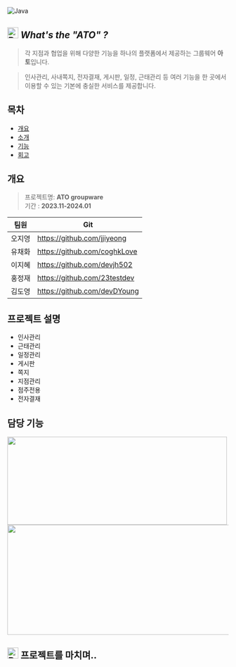 ![Java](https://img.shields.io/badge/java-%23ED8B00.svg?style=for-the-badge&logo=openjdk&logoColor=white)


## <img src="https://raw.githubusercontent.com/Tarikul-Islam-Anik/Animated-Fluent-Emojis/master/Emojis/Hand%20gestures/Backhand%20Index%20Pointing%20Right%20Light%20Skin%20Tone.png" alt="Backhand Index Pointing Right Light Skin Tone" width="25" height="25" /> *What's the "ATO" ?*
> 각 지점과 협업을 위해 다양한 기능을 하나의 플랫폼에서 제공하는 그룹웨어 **아토**입니다.

> 인사관리, 사내쪽지, 전자결재, 게시판, 일정, 근태관리 등 여러 기능을 한 곳에서 이용할 수 있는 기본에 충실한 서비스를 제공합니다.


## 목차
  - [개요](#개요)
  - [소개](#프로젝트-설명)
  - [기능](#담당-기능)
  - [회고](#프로젝트를-마치며)

## 개요
> 프로젝트명: **ATO groupware**  
> 기간      : **2023.11-2024.01**


|     팀원       |Git                            |
|----------------|-------------------------------|
|오지영          |  https://github.com/jjiyeong  |
|유채화          |  https://github.com/coghkLove |
|이지혜          |  https://github.com/devjh502  |
|홍정재          |  https://github.com/23testdev |
|김도영          |  https://github.com/devDYoung |


## 프로젝트 설명

- 인사관리
- 근태관리
- 일정관리
- 게시판
- 쪽지
- 지점관리
- 점주전용
- 전자결재

## 담당 기능
<img src="https://github.com/jjiyeong/-Saerok_final/assets/148295598/5d4485d6-e9b4-464b-94eb-be62d43ddb38" width="500" height="200">

<img src="https://github.com/jjiyeong/-Saerok_final/assets/148295598/4e2d173d-67cc-4bbf-8661-2d8215a1db55" width="600" height="250">



## <img src="https://raw.githubusercontent.com/Tarikul-Islam-Anik/Animated-Fluent-Emojis/master/Emojis/Symbols/Bubbles.png" alt="Bubbles" width="25" height="25" /> 프로젝트를 마치며..
